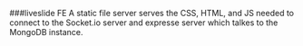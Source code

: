 ###liveslide FE
A static file server serves the CSS, HTML, and JS needed to connect to the Socket.io server and expresse server which talkes to the MongoDB instance.
